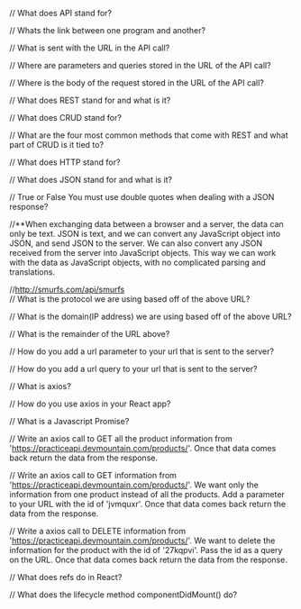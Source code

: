 // What does API stand for?

    
    
// Whats the link between one program and another?



// What is sent with the URL in the API call?



// Where are parameters and queries stored in the URL of the API call?



// Where is the body of the request stored in the URL of the API call?



// What does REST stand for and what is it?



// What does CRUD stand for?



// What are the four most common methods that come with REST and what part of CRUD is it tied to?



// What does HTTP stand for?



// What does JSON stand for and what is it?



// True or False You must use double quotes when dealing with a JSON response?



//**When exchanging data between a browser and a server, the data can only be text. JSON is text, and we can convert any JavaScript object into JSON, and send JSON to the server. We can also convert any JSON received from the server into JavaScript objects. This way we can work with the data as JavaScript objects, with no complicated parsing and translations.

    
    
//http://smurfs.com/api/smurfs    
// What is the protocol we are using based off of the above URL?

// What is the domain(IP address) we are using based off of the above URL?

// What is the remainder of the URL above?




// How do you add a url parameter to your url that is sent to the server?



// How do you add a url query to your url that is sent to the server?



// What is axios?
    
    

// How do you use axios in your React app?



// What is a Javascript Promise?



// Write an axios call to GET all the product information from 'https://practiceapi.devmountain.com/products/'. Once that data comes back return the data from the response.



// Write an axios call to GET information from 'https://practiceapi.devmountain.com/products/'. We want only the information from one product instead of all the products. Add a parameter to your URL with the id of 'jvmquxr'. Once that data comes back return the data from the response. 



// Write a axios call to DELETE information from 'https://practiceapi.devmountain.com/products/'. We want to delete the information for the product with the id of '27kqpvi'. Pass the id as a query on the URL. Once that data comes back return the data from the response. 



// What does refs do in React?



// What does the lifecycle method componentDidMount() do?


